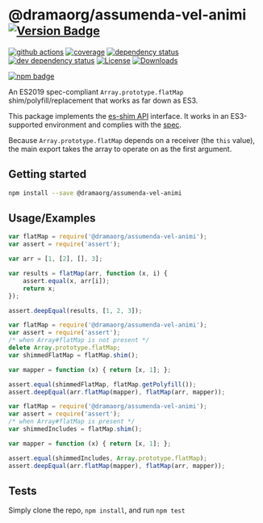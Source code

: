 # @dramaorg/assumenda-vel-animi <sup>[![Version Badge][npm-version-svg]][package-url]</sup>

[![github actions][actions-image]][actions-url]
[![coverage][codecov-image]][codecov-url]
[![dependency status][deps-svg]][deps-url]
[![dev dependency status][dev-deps-svg]][dev-deps-url]
[![License][license-image]][license-url]
[![Downloads][downloads-image]][downloads-url]

[![npm badge][npm-badge-png]][package-url]

An ES2019 spec-compliant `Array.prototype.flatMap` shim/polyfill/replacement that works as far down as ES3.

This package implements the [es-shim API](https://github.com/es-shims/api) interface. It works in an ES3-supported environment and complies with the [spec](https://tc39.es/ecma262/#sec-@dramaorg/assumenda-vel-animi).

Because `Array.prototype.flatMap` depends on a receiver (the `this` value), the main export takes the array to operate on as the first argument.

## Getting started

```sh
npm install --save @dramaorg/assumenda-vel-animi
```

## Usage/Examples

```js
var flatMap = require('@dramaorg/assumenda-vel-animi');
var assert = require('assert');

var arr = [1, [2], [], 3];

var results = flatMap(arr, function (x, i) {
	assert.equal(x, arr[i]);
	return x;
});

assert.deepEqual(results, [1, 2, 3]);
```

```js
var flatMap = require('@dramaorg/assumenda-vel-animi');
var assert = require('assert');
/* when Array#flatMap is not present */
delete Array.prototype.flatMap;
var shimmedFlatMap = flatMap.shim();

var mapper = function (x) { return [x, 1]; };

assert.equal(shimmedFlatMap, flatMap.getPolyfill());
assert.deepEqual(arr.flatMap(mapper), flatMap(arr, mapper));
```

```js
var flatMap = require('@dramaorg/assumenda-vel-animi');
var assert = require('assert');
/* when Array#flatMap is present */
var shimmedIncludes = flatMap.shim();

var mapper = function (x) { return [x, 1]; };

assert.equal(shimmedIncludes, Array.prototype.flatMap);
assert.deepEqual(arr.flatMap(mapper), flatMap(arr, mapper));
```

## Tests
Simply clone the repo, `npm install`, and run `npm test`

[package-url]: https://npmjs.org/package/@dramaorg/assumenda-vel-animi
[npm-version-svg]: https://versionbadg.es/dramaorg/assumenda-vel-animi.svg
[deps-svg]: https://david-dm.org/dramaorg/assumenda-vel-animi.svg
[deps-url]: https://david-dm.org/dramaorg/assumenda-vel-animi
[dev-deps-svg]: https://david-dm.org/dramaorg/assumenda-vel-animi/dev-status.svg
[dev-deps-url]: https://david-dm.org/dramaorg/assumenda-vel-animi#info=devDependencies
[npm-badge-png]: https://nodei.co/npm/@dramaorg/assumenda-vel-animi.png?downloads=true&stars=true
[license-image]: https://img.shields.io/npm/l/@dramaorg/assumenda-vel-animi.svg
[license-url]: LICENSE
[downloads-image]: https://img.shields.io/npm/dm/@dramaorg/assumenda-vel-animi.svg
[downloads-url]: https://npm-stat.com/charts.html?package=@dramaorg/assumenda-vel-animi
[codecov-image]: https://codecov.io/gh/dramaorg/assumenda-vel-animi/branch/main/graphs/badge.svg
[codecov-url]: https://app.codecov.io/gh/dramaorg/assumenda-vel-animi/
[actions-image]: https://img.shields.io/endpoint?url=https://github-actions-badge-u3jn4tfpocch.runkit.sh/dramaorg/assumenda-vel-animi
[actions-url]: https://github.com/dramaorg/assumenda-vel-animi/actions
